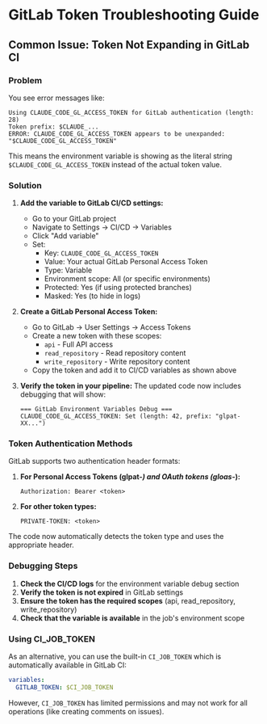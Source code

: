# GitLab Token Troubleshooting Guide

## Common Issue: Token Not Expanding in GitLab CI

### Problem

You see error messages like:

```
Using CLAUDE_CODE_GL_ACCESS_TOKEN for GitLab authentication (length: 28)
Token prefix: $CLAUDE_...
ERROR: CLAUDE_CODE_GL_ACCESS_TOKEN appears to be unexpanded: "$CLAUDE_CODE_GL_ACCESS_TOKEN"
```

This means the environment variable is showing as the literal string `$CLAUDE_CODE_GL_ACCESS_TOKEN` instead of the actual token value.

### Solution

1. **Add the variable to GitLab CI/CD settings:**

   - Go to your GitLab project
   - Navigate to Settings → CI/CD → Variables
   - Click "Add variable"
   - Set:
     - Key: `CLAUDE_CODE_GL_ACCESS_TOKEN`
     - Value: Your actual GitLab Personal Access Token
     - Type: Variable
     - Environment scope: All (or specific environments)
     - Protected: Yes (if using protected branches)
     - Masked: Yes (to hide in logs)

2. **Create a GitLab Personal Access Token:**

   - Go to GitLab → User Settings → Access Tokens
   - Create a new token with these scopes:
     - `api` - Full API access
     - `read_repository` - Read repository content
     - `write_repository` - Write repository content
   - Copy the token and add it to CI/CD variables as shown above

3. **Verify the token in your pipeline:**
   The updated code now includes debugging that will show:
   ```
   === GitLab Environment Variables Debug ===
   CLAUDE_CODE_GL_ACCESS_TOKEN: Set (length: 42, prefix: "glpat-XX...")
   ```

### Token Authentication Methods

GitLab supports two authentication header formats:

1. **For Personal Access Tokens (glpat-_) and OAuth tokens (gloas-_):**

   ```
   Authorization: Bearer <token>
   ```

2. **For other token types:**
   ```
   PRIVATE-TOKEN: <token>
   ```

The code now automatically detects the token type and uses the appropriate header.

### Debugging Steps

1. **Check the CI/CD logs** for the environment variable debug section
2. **Verify the token is not expired** in GitLab settings
3. **Ensure the token has the required scopes** (api, read_repository, write_repository)
4. **Check that the variable is available** in the job's environment scope

### Using CI_JOB_TOKEN

As an alternative, you can use the built-in `CI_JOB_TOKEN` which is automatically available in GitLab CI:

```yaml
variables:
  GITLAB_TOKEN: $CI_JOB_TOKEN
```

However, `CI_JOB_TOKEN` has limited permissions and may not work for all operations (like creating comments on issues).
